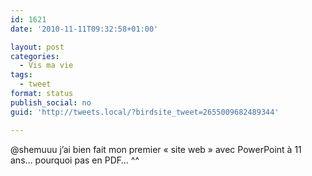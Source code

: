 ```yaml
---
id: 1621
date: '2010-11-11T09:32:58+01:00'

layout: post
categories:
  - Vis ma vie
tags:
  - tweet
format: status
publish_social: no
guid: 'http://tweets.local/?birdsite_tweet=2655009682489344'

---
```


@shemuuu j’ai bien fait mon premier « site web » avec PowerPoint à 11 ans… pourquoi pas en PDF… ^^